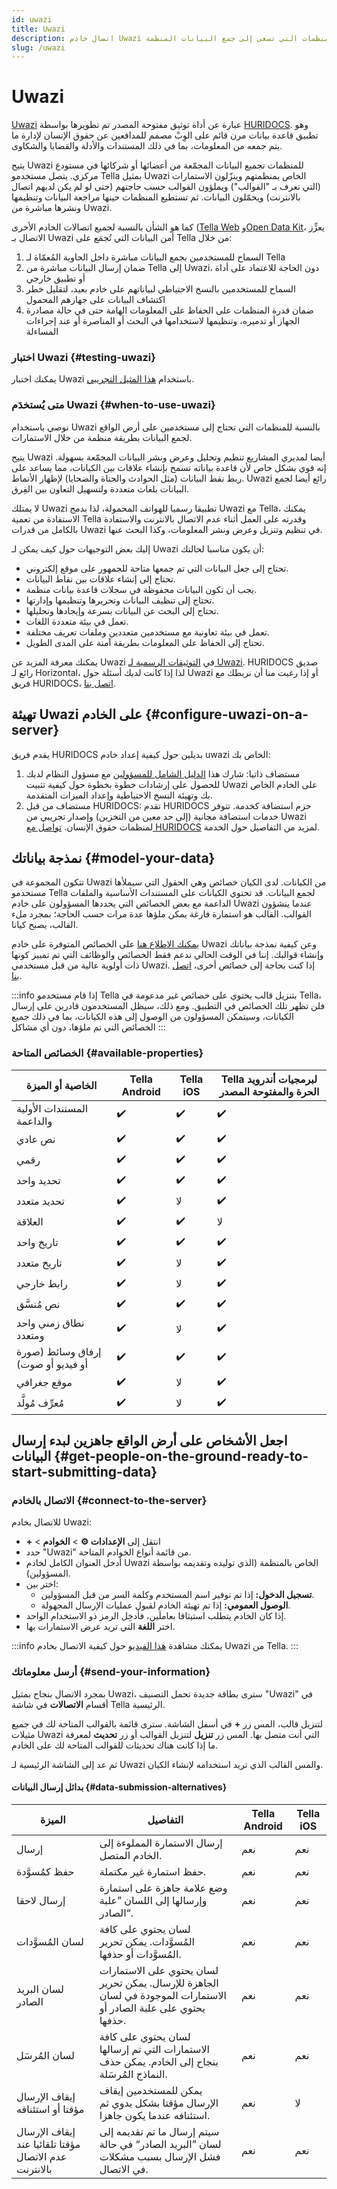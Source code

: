 ```yaml
---
id: uwazi
title: Uwazi
description: اتصال خادم Uwazi متاح للمنظمات التي تسعى إلى جمع البيانات المنظمة.
slug: /uwazi
---
```


# Uwazi

[Uwazi](https://uwazi.io/) عبارة عن أداة توثيق مفتوحة المصدر تم تطويرها بواسطة [HURIDOCS](https://huridocs.org). وهو تطبيق قاعدة بيانات مرن قائم على الوِبْ مصمم للمدافعين عن حقوق الإنسان لإدارة ما يتم جمعه من المعلومات، بما في ذلك المستندات والأدلة والقضايا والشكاوى.

يتيح Uwazi للمنظمات تجميع البيانات المجمّعة من أعضائها أو شركائها في مستودع مركزي. يتصل مستخدمو Tella بمثيل Uwazi الخاص بمنظمتهم وينزّلون الاستمارات (التي تعرف بـ "القوالب") ويملؤون القوالب حسب حاجتهم (حتى لو لم يكن لديهم اتصال بالانترنت) ويحمّلون البيانات. ثم تستطيع المنظمات حينها مراجعة البيانات وتنظيمها ونشرها مباشرة من Uwazi.

كما هو الشأن بالنسبة لجميع اتصالات الخادم الأخرى ([Tella Web](/tella-web) و[Open Data Kit](/odk)، يعزِّز الاتصال بـ Uwazi أمن البيانات التي تُجمَع على Tella من خلال:
1. السماح للمستخدمين بجمع البيانات مباشرة داخل الحاوية المُعمّاة لـ Tella
2. ضمان إرسال البيانات مباشرة من Tella إلى Uwazi، دون الحاجة للاعتماد على أداة أو تطبيق خارجي
3. السماح للمستخدمين بالنسخ الاحتياطي لبياناتهم على خادم بعيد، لتقليل خطر اكتشاف البيانات على جهازهم المحمول
4. ضمان قدرة المنظمات على الحفاظ على المعلومات الهامة حتى في حالة مصادرة الجهاز أو تدميره، وتنظيمها لاستخدامها في البحث أو المناصرة أو عند إجراءات المساءلة

### اختبار Uwazi {#testing-uwazi}

يمكنك اختبار Uwazi باستخدام [هذا المثيل التجريبي](https://demo.uwazi.io/).

### متى يُستخدَم Uwazi {#when-to-use-uwazi}

نوصي باستخدام Uwazi بالنسبة للمنظمات التي تحتاج إلى مستخدمين على أرض الواقع لجمع البيانات بطريقة منظمة من خلال الاستمارات.

يتيح Uwazi أيضا لمديري المشاريع تنظيم وتحليل وعرض ونشر البيانات المجمّعة بسهولة. إنه قوي بشكل خاص لأن قاعدة بياناته تسمح بإنشاء علاقات بين الكيانات، مما يساعد على ربط نقط البيانات (مثل الحوادث والجناة والضحايا) لإظهار الأنماط. Uwazi رائع أيضا لجمع البيانات بلغات متعددة ولتسهيل التعاون بين الفِرق.

لا يمتلك Uwazi تطبيقا رسميا للهواتف المحمولة، لذا بدمج Uwazi مع Tella، يمكنك الاستفادة من تعمية Tella وقدرته على العمل أثناء عدم الاتصال بالانترنت والاستفادة بالكامل من قدرات Uwazi في تنظيم وتنزيل وعرض ونشر المعلومات، وكذا البحث عنها.

إليك بعض التوجيهات حول كيف يمكن لـ Uwazi أن يكون مناسبا لحالتك:
- تحتاج إلى جعل البيانات التي تم جمعها متاحة للجمهور على موقع إلكتروني.
- تحتاج إلى إنشاء علاقات بين نقاط البيانات.
- يجب أن تكون البيانات محفوظة في سجلات قاعدة بيانات منظمة.
- تحتاج إلى تنظيف البيانات وتحريرها وتنظيمها وإدارتها.
- تحتاج إلى البحث عن البيانات بسرعة وإيجادها وتحليلها.
- تعمل في بيئة متعددة اللغات.
- تعمل في بيئة تعاونية مع مستخدمين متعددين وملفات تعريف مختلفة.
- تحتاج إلى الحفاظ على المعلومات بطريقة آمنة على المدى الطويل.

يمكنك معرفة المزيد عن Uwazi في [التوثيقات الرسمية لـ Uwazi](https://uwazi.readthedocs.io/en/latest/). HURIDOCS صديق رائع لـ Horizontal، لذا إذا كانت لديك أسئلة حول Uwazi أو إذا رغبت منا أن نربطك مع فريق HURIDOCS، [اتصل بنا](contact-us).

## تهيئة Uwazi على الخادم {#configure-uwazi-on-a-server}


يقدم فريق HURIDOCS بديلين حول كيفية إعداد خادم uwazi الخاص بك:

1. مستضاف ذاتيا: شارك هذا [الدليل الشامل للمسؤولين](https://uwazi.readthedocs.io/en/latest/sysadmin-docs/index.html) مع مسؤول النظام لديك للحصول على إرشادات خطوة بخطوة حول كيفية تثبيت Uwazi على الخادم الخاص بك وتهيئة النسخ الاحتياطية وإعداد الميزات المتقدمة.
2. مستضاف من قبل HURIDOCS: تقدم HURIDOCS حزم استضافة كخدمة. تتوفر خدمات استضافة مجانية (إلى حد معين من التخزين) وإصدار تجريبي من Uwazi لمنظمات حقوق الإنسان. [تواصل مع HURIDOCS](https://huridocs.org/services/) لمزيد من التفاصيل حول الخدمة.

## نمذجة بياناتك {#model-your-data}

تتكون المجموعة في Uwazi من الكيانات. لدى الكيان خصائص وهي الحقول التي سيملأها مستخدمو Tella لجمع البيانات. قد تحتوي الكيانات على المستندات الأساسية والملفات الداعمة مع بعض الخصائص التي يحددها المسؤولون على خادم Uwazi عندما ينشؤون القوالب. القالب هو استمارة فارغة يمكن ملؤها عدة مرات حسب الحاجة؛ بمجرد ملء القالب، يصبح كيانا.

[يمكنك الاطلاع هنا](https://uwazi.readthedocs.io/en/latest/admin-docs/building-info-architecture.html#understanding-properties) على الخصائص المتوفرة على خادم Uwazi وعن كيفية نمذجة بياناتك وإنشاء قوالبك. إننا في الوقت الحالي ندعم فقط الخصائص والوظائف التي تم تمييز كونها ذات أولوية عالية من قبل مستخدمي Uwazi. إذا كنت بحاجة إلى خصائص أخرى، [اتصل بنا](/contact-us).

:::info
إذا قام مستخدمو Tella بتنزيل قالب يحتوي على خصائص غير مدعومة في Tella، فلن تظهر تلك الخصائص في التطبيق. ومع ذلك، سيظل المستخدمون قادرين على إرسال الكيانات، وسيتمكن المسؤولون من الوصول إلى هذه الكيانات، بما في ذلك جميع الخصائص التي تم ملؤها، دون أي مشاكل
:::

### الخصائص المتاحة {#available-properties}

| **الخاصية أو الميزة** | **Tella Android**| **‫Tella iOS** | **Tella لبرمجيات أندرويد الحرة والمفتوحة المصدر** |
|------|------|-----|-----| 
| المستندات الأولية والداعمة | ✔️ | ✔️ | ✔️ |
| نص عادي | ✔️ | ✔️ | ✔️ |
| رقمي | ✔️ | ✔️ | ✔️ |
| تحديد واحد  | ✔️ | ✔️ | ✔️ | 
| تحديد متعدد  | ✔️ | لا | ✔️ | 
| العلاقة | ✔️ | ✔️ | لا |
| تاريخ واحد | ✔️ | ✔️ | ✔️ |
| تاريخ متعدد | ✔️ | لا | ✔️ |
| رابط خارجي | ✔️ | لا | ✔️ |
| نص مُنسَّق | ✔️ | ✔️ | ✔️ |
| نطاق زمني واحد ومتعدد | ✔️ | لا | ✔️ |
| إرفاق وسائط (صورة أو فيديو أو صوت) | ✔️| ✔️ | ✔️ |
| موقع جغرافي | ✔️ | لا | ✔️ |
| مُعرِّف مُولَّد  | ✔️ | لا | ✔️ |


## اجعل الأشخاص على أرض الواقع جاهزين لبدء إرسال البيانات {#get-people-on-the-ground-ready-to-start-submitting-data}

### الاتصال بالخادم {#connect-to-the-server}

للاتصال بخادم Uwazi:

* ‫انتقل إلى **الإعدادات ⚙️** > **الخوادم** > **+**
* حدد "Uwazi" من قائمة أنواع الخوادم المتاحة.
* أدخل العنوان الكامل لخادم Uwazi الخاص بالمنظمة (الذي توليده وتقديمه بواسطة المسؤولين).
* اختر بين:
    *  **تسجيل الدخول:** إذا تم توفير اسم المستخدم وكلمة السر من قبل المسؤولين.
    *  **الوصول العمومي:** إذا تم تهيئة الخادم لقبول عمليات الإرسال المجهولة.
* إذا كان الخادم يتطلب استيثاقا بعاملَين، فأدخِل الرمز ذو الاستخدام الواحد.
* اختر **اللغة** التي تريد عرض الاستمارات بها.

:::info
يمكنك مشاهدة [هذا الفيديو](/video-tutorials#uwazi) حول كيفية الاتصال بخادم Uwazi من Tella.
:::

### أرسل معلوماتك {#send-your-information}

بمجرد الاتصال بنجاح بمثيل Uwazi، سترى بطاقة جديدة تحمل التصنيف "Uwazi" في أقسام **الاتصالات** في شاشة Tella الرئيسية.

لتنزيل قالب، المس زر **+** في أسفل الشاشة. سترى قائمة بالقوالب المتاحة لك في جميع مثيلات Uwazi التي أنت متصل بها. المس زر **تنزيل** لتنزيل القوالب أو زر **تحديث** لمعرفة ما إذا كانت هناك تحديثات للقوالب المتاحة لك على الخادم.

ثم عد إلى الشاشة الرئيسية لـ Uwazi والمس القالب الذي تريد استخدامه لإنشاء الكيان.


#### بدائل إرسال البيانات {#data-submission-alternatives}

| **الميزة** | **التفاصيل**| **Tella Android** | **‫Tella iOS** | 
|------|------|------|------|
| إرسال | إرسال الاستمارة المملوءة إلى الخادم المتصل. | نعم | نعم |
| حفظ كمُسوَّدة | حفظ استمارة غير مكتملة.  | نعم | نعم |
| إرسال لاحقا | وضع علامة جاهزة على استمارة وإرسالها إلى اللسان ”علبة الصادر“.  | نعم | نعم |
| لسان المُسوَّدات | لسان يحتوي على كافة المُسوَّدات. يمكن تحرير المُسوَّدات أو حذفها.  | نعم | نعم |
| لسان البريد الصادر | لسان يحتوي على الاستمارات الجاهزة للإرسال. يمكن تحرير الاستمارات الموجودة في لسان يحتوي على علبة الصادر أو حذفها.  | نعم | نعم |
| لسان المُرسَل | لسان يحتوي على كافة الاستمارات التي تم إرسالها بنجاح إلى الخادم. يمكن حذف النماذج المُرسَلة.  | نعم | نعم |
| إيقاف الإرسال مؤقتا أو استئنافه | يمكن للمستخدمين إيقاف الإرسال مؤقتا بشكل يدوي ثم استئنافه عندما يكون جاهزا.  | نعم | لا |
| إيقاف الإرسال مؤقتا تلقائيا عند عدم الاتصال بالانترنت | سيتم إرسال ما تم تقديمه إلى لسان ”البريد الصادر“ في حالة فشل الإرسال بسبب مشكلات في الاتصال.  | نعم | نعم |


